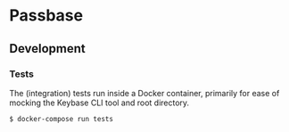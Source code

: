 Passbase
========

Development
-----------

### Tests

The (integration) tests run inside a Docker container, primarily for ease of mocking the Keybase CLI tool and root directory.

``` {.sh}
$ docker-compose run tests
```
